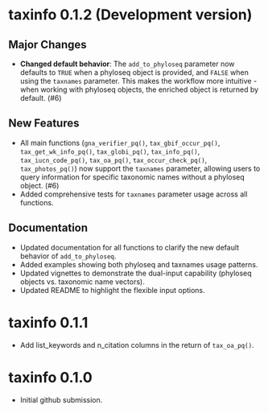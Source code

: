 # taxinfo 0.1.2 (Development version)

## Major Changes

- **Changed default behavior**: The `add_to_phyloseq` parameter now defaults to `TRUE` when a phyloseq object is provided, and `FALSE` when using the `taxnames` parameter. This makes the workflow more intuitive - when working with phyloseq objects, the enriched object is returned by default. (#6)

## New Features

- All main functions (`gna_verifier_pq()`, `tax_gbif_occur_pq()`, `tax_get_wk_info_pq()`, `tax_globi_pq()`, `tax_info_pq()`, `tax_iucn_code_pq()`, `tax_oa_pq()`, `tax_occur_check_pq()`, `tax_photos_pq()`) now support the `taxnames` parameter, allowing users to query information for specific taxonomic names without a phyloseq object. (#6)
- Added comprehensive tests for `taxnames` parameter usage across all functions.

## Documentation

- Updated documentation for all functions to clarify the new default behavior of `add_to_phyloseq`.
- Added examples showing both phyloseq and taxnames usage patterns.
- Updated vignettes to demonstrate the dual-input capability (phyloseq objects vs. taxonomic name vectors).
- Updated README to highlight the flexible input options.

# taxinfo 0.1.1

- Add list_keywords and n_citation columns in the return of `tax_oa_pq()`.

# taxinfo 0.1.0

* Initial github submission.

